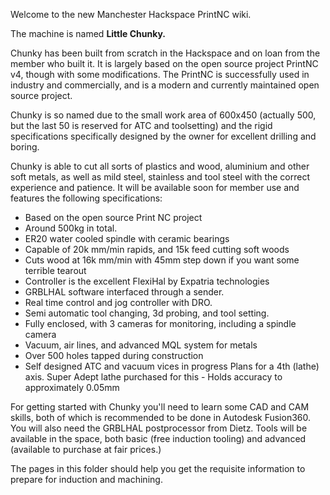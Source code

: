 Welcome to the new Manchester Hackspace PrintNC wiki.

The machine is named **Little Chunky.**

Chunky has been built from scratch in the Hackspace and on loan from the member who built it. It is largely based on the open source project PrintNC v4, though with some modifications. The PrintNC is successfully used in industry and commercially, and is a modern and currently maintained open source project.

Chunky is so named due to the small work area of 600x450 (actually 500, but the last 50 is reserved for ATC and toolsetting) and the rigid specifications specifically designed by the owner for excellent drilling and boring.

Chunky is able to cut all sorts of plastics and wood, aluminium and other soft metals, as well as mild steel, stainless and tool steel with the correct experience and patience. It will be available soon for member use and features the following specifications:

- Based on the open source Print NC project
- Around 500kg in total.
- ER20 water cooled spindle with ceramic bearings
- Capable of 20k mm/min rapids, and 15k feed cutting soft woods
- Cuts wood at 16k mm/min with 45mm step down if you want some terrible tearout
- Controller is the excellent FlexiHal by Expatria technologies
 - GRBLHAL software interfaced through a sender.
 - Real time control and jog controller with DRO.
 -    Semi automatic tool changing, 3d probing, and tool setting.
 -    Fully enclosed, with 3 cameras for monitoring, including a spindle camera
 -    Vacuum, air lines, and advanced MQL system for metals
 -    Over 500 holes tapped during construction
  -   Self designed ATC and vacuum vices in progress Plans for a 4th (lathe) axis. Super Adept lathe purchased for this
    -    Holds accuracy to approximately 0.05mm

For getting started with Chunky you'll need to learn some CAD and CAM skills, both of which is recommended to be done in Autodesk Fusion360. You will also need the GRBLHAL postprocessor from Dietz. Tools will be available in the space, both basic (free induction tooling) and advanced (available to purchase at fair prices.)

The pages in this folder should help you get the requisite information to prepare for induction and machining. 
